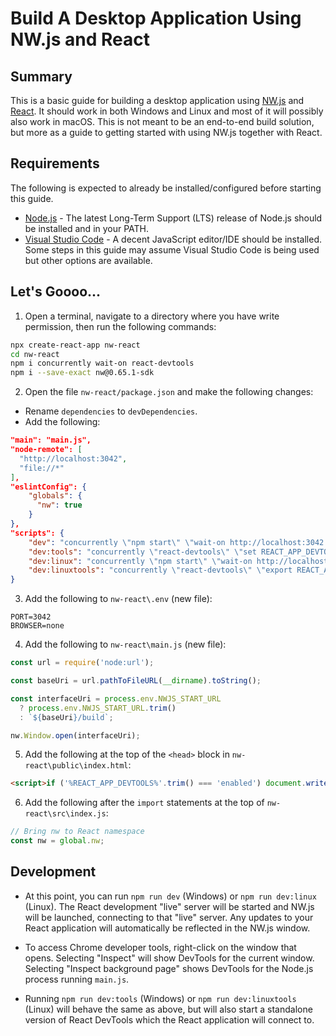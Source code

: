 # Build A Desktop Application Using NW.js and React

## Summary
This is a basic guide for building a desktop application using <a href="https://nwjs.io/">NW.js</a> and <a href="https://reactjs.org/">React</a>.
It should work in both Windows and Linux and most of it will possibly also work in macOS. This is not meant to be an end-to-end build solution, but more
as a guide to getting started with using NW.js together with React.

## Requirements
The following is expected to already be installed/configured before starting this guide.
- <a target="_blank" href="https://nodejs.org/">Node.js</a> - The latest Long-Term Support (LTS) release of Node.js should be installed and in your <span class="code">PATH</span>.
- <a target="_blank" href="https://code.visualstudio.com/">Visual Studio Code</a> - A decent JavaScript editor/IDE should be installed. Some steps in this guide may assume Visual Studio Code is being used but other options are available.

## Let's Goooo...
1. Open a terminal, navigate to a directory where you have write permission, then run the following commands:

```sh
npx create-react-app nw-react
cd nw-react
npm i concurrently wait-on react-devtools
npm i --save-exact nw@0.65.1-sdk
```

2. Open the file `nw-react/package.json` and make the following changes:
- Rename `dependencies` to `devDependencies`.
- Add the following:
```json
"main": "main.js",
"node-remote": [
  "http://localhost:3042",
  "file://*"
],
"eslintConfig": {
    "globals": {
      "nw": true
    }
},
"scripts": {
    "dev": "concurrently \"npm start\" \"wait-on http://localhost:3042 && set NWJS_START_URL=http://localhost:3042 && nw --enable-logging=stderr .\"",
    "dev:tools": "concurrently \"react-devtools\" \"set REACT_APP_DEVTOOLS=enabled && npm start\" \"wait-on http://localhost:3042 && set NWJS_START_URL=http://localhost:3042 && nw --enable-logging=stderr .\"",
    "dev:linux": "concurrently \"npm start\" \"wait-on http://localhost:3042 && export NWJS_START_URL=http://localhost:3042; nw --enable-logging=stderr --remote-debugging-port=3043 .\"",
    "dev:linuxtools": "concurrently \"react-devtools\" \"export REACT_APP_DEVTOOLS=enabled; npm start\" \"wait-on http://localhost:3042 && export NWJS_START_URL=http://localhost:3042; nw --enable-logging=stderr .\"",
}
```

3. Add the following to `nw-react\.env` (new file):
```
PORT=3042
BROWSER=none
```

4. Add the following to `nw-react\main.js` (new file):
```js
const url = require('node:url');

const baseUri = url.pathToFileURL(__dirname).toString();

const interfaceUri = process.env.NWJS_START_URL
  ? process.env.NWJS_START_URL.trim()
  : `${baseUri}/build`;

nw.Window.open(interfaceUri);
```

5. Add the following at the top of the `<head>` block in `nw-react\public\index.html`:
```html
<script>if ('%REACT_APP_DEVTOOLS%'.trim() === 'enabled') document.write('<script src="http:\/\/localhost:8097"><\/script>')</script>
```

6. Add the following after the `import` statements at the top of `nw-react\src\index.js`:
```js
// Bring nw to React namespace
const nw = global.nw;
```

## Development
- At this point, you can run `npm run dev` (Windows) or `npm run dev:linux` (Linux). The React development "live" server will be started and NW.js will be launched, connecting to that "live" server. Any updates to your React application will automatically be reflected in the NW.js window.

- To access Chrome developer tools, right-click on the window that opens. Selecting "Inspect" will show DevTools for the current window. Selecting "Inspect background page" shows DevTools for the Node.js process running `main.js`.

- Running `npm run dev:tools` (Windows) or `npm run dev:linuxtools` (Linux) will behave the same as above, but will also start a standalone version of React DevTools which the React application will connect to.
